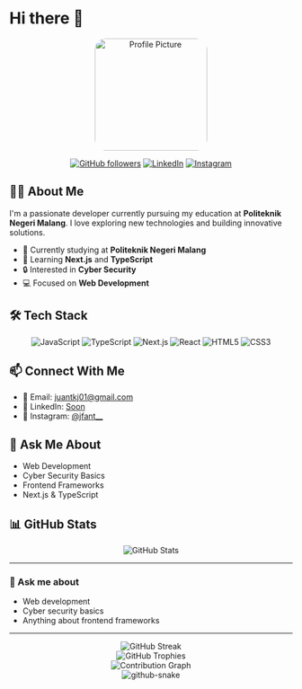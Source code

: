 # Hi there 👋

<div align="center">
  <img src="https://i.pinimg.com/originals/0b/79/6a/0b796a2198f36cdb21c4357592a10ecf.gif" width="200" style="border-radius: 10%" alt="Profile Picture">
  
  [![GitHub followers](https://img.shields.io/github/followers/JuanGans?label=Follow&style=social)](https://github.com/JuanGans)
  [![LinkedIn](https://img.shields.io/badge/LinkedIn-Connect-blue)]([https://linkedin.com/in/soon](https://www.linkedin.com/in/juan-felix-antonio-nathan-tote-433413373/))
  [![Instagram](https://img.shields.io/badge/Instagram-Follow-pink)](https://www.instagram.com/jfant__)
</div>

## 👨‍🎓 About Me

I'm a passionate developer currently pursuing my education at **Politeknik Negeri Malang**. I love exploring new technologies and building innovative solutions.

- 🔭 Currently studying at **Politeknik Negeri Malang**
- 🌱 Learning **Next.js** and **TypeScript**
- 🔒 Interested in **Cyber Security**
- 💻 Focused on **Web Development**

## 🛠️ Tech Stack

<div align="center">
  
  ![JavaScript](https://img.shields.io/badge/JavaScript-F7DF1E?style=for-the-badge&logo=javascript&logoColor=black)
  ![TypeScript](https://img.shields.io/badge/TypeScript-007ACC?style=for-the-badge&logo=typescript&logoColor=white)
  ![Next.js](https://img.shields.io/badge/Next.js-000000?style=for-the-badge&logo=next.js&logoColor=white)
  ![React](https://img.shields.io/badge/React-20232A?style=for-the-badge&logo=react&logoColor=61DAFB)
  ![HTML5](https://img.shields.io/badge/HTML5-E34F26?style=for-the-badge&logo=html5&logoColor=white)
  ![CSS3](https://img.shields.io/badge/CSS3-1572B6?style=for-the-badge&logo=css3&logoColor=white)
</div>

## 📫 Connect With Me

- 📧 Email: [juantkj01@gmail.com](mailto:juantkj01@gmail.com)
- 💼 LinkedIn: [Soon](soon)
- 📸 Instagram: [@jfant__](https://www.instagram.com/jfant__)

## 💬 Ask Me About

- Web Development
- Cyber Security Basics
- Frontend Frameworks
- Next.js & TypeScript

## 📊 GitHub Stats

<div align="center">
  <img src="https://github-readme-stats.vercel.app/api?username=JuanGans&show_icons=true&theme=radical" alt="GitHub Stats" />
</div>

---

### 💬 Ask me about
- Web development
- Cyber security basics
- Anything about frontend frameworks

---

<div align="center">
  <img src="https://github-readme-streak-stats.herokuapp.com/?user=JuanGans&theme=radical" alt="GitHub Streak" />
</div>

<div align="center">
  <img src="https://github-profile-trophy.vercel.app/?username=JuanGans&theme=radical&row=1&column=7" alt="GitHub Trophies" />
</div>

<div align="center">
  <img src="https://github-contribution-stats.vercel.app/api/?username=JuanGans" alt="Contribution Graph" />
</div>

<div align="center">
  <img alt="github-snake" src="https://juangans.github.io/JuanGans/github-contribution-grid-snake-dark.svg" />
</div>

